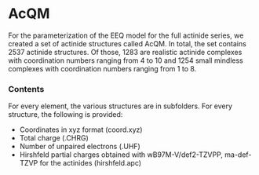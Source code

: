 
# AcQM

For the parameterization of the EEQ model for the full actinide series, we created a set of actinide structures called AcQM.
In total, the set contains 2537 actinide structures.
Of those, 1283 are realistic actinide complexes with coordination numbers ranging from 4 to 10 and 1254 small mindless complexes with coordination numbers ranging from 1 to 8. 

### Contents

For every element, the various structures are in subfolders.
For every structure, the following is provided:

- Coordinates in xyz format (coord.xyz)
- Total charge (.CHRG)
- Number of unpaired electrons (.UHF)
- Hirshfeld partial charges obtained with wB97M-V/def2-TZVPP, ma-def-TZVP for the actinides (hirshfeld.apc)
